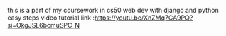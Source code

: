 this is a part of my coursework in cs50 web dev with django and python 
easy steps
video tutorial link :https://youtu.be/XnZMq7CA9PQ?si=OkgJSL6bcmuSPC_N
